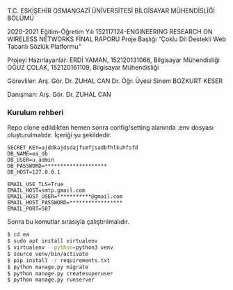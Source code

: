 T.C.
ESKİŞEHİR OSMANGAZİ ÜNİVERSİTESİ
BİLGİSAYAR MÜHENDİSLİĞİ BÖLÜMÜ

2020-2021 Eğitim-Öğretim Yılı
152117124-ENGINEERING RESEARCH ON
WIRELESS NETWORKS
FİNAL RAPORU
Proje Başlığı
“Çoklu Dil Destekli Web Tabanlı Sözlük Platformu”


Projeyi Hazırlayanlar:
ERDİ YAMAN, 152120131066, Bilgisayar Mühendisliği
OĞUZ ÇOLAK, 152120161109, Bilgisayar Mühendisliği

Görevliler:
Arş. Gör. Dr. ZUHAL CAN
Dr. Öğr. Üyesi Sinem BOZKURT KESER

Danışman:
Arş. Gör. Dr. ZUHAL CAN


### Kurulum rehberi
Repo clone edildikten hemen sonra config/setting alanında .env dosyası
oluşturulmalıdır. İçeriği şu şekildedir.

```text
SECRET_KEY=ajddkajdsdajfsmfjsadbfhlkuhfsfd
DB_NAME=ea_db
DB_USER=u_admin
DB_PASSWORD=********************
DB_HOST=127.0.0.1

EMAIL_USE_TLS=True
EMAIL_HOST=smtp.gmail.com
EMAIL_HOST_USER=***********@gmail.com
EMAIL_HOST_PASSWORD=*****************
EMAIL_PORT=587

```

Sonra bu komutlar sırasıyla çalıştırılmalıdır.

```bash
$ cd ea
$ sudo apt install virtualenv
$ virtualenv --python=python3 venv
$ source venv/bin/activate
$ pip install -r requirements.txt
$ python manage.py migrate
$ python manage.py createsuperuser
$ python manage.py runserver
```

